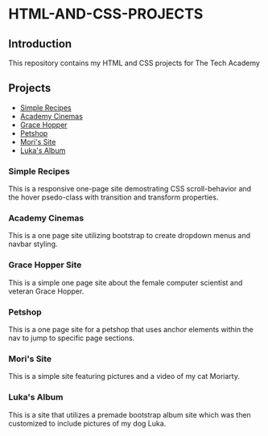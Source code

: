 # HTML-AND-CSS-PROJECTS
## Introduction
This repository contains my HTML and CSS projects for The Tech Academy

## Projects
- [Simple Recipes](#simple-recipes)
- [Academy Cinemas](#academy-cinemas)
- [Grace Hopper](#grace-hopper-site)
- [Petshop](#petshop)
- [Mori's Site](#mori's-site)
- [Luka's Album](#luka's-album)

### Simple Recipes
This is a responsive one-page site demostrating CSS scroll-behavior and the hover psedo-class with transition and transform properties. 

### Academy Cinemas
This is a one page site utilizing bootstrap to create dropdown menus and navbar styling.

### Grace Hopper Site
This is a simple one page site about the female computer scientist and veteran Grace Hopper.

### Petshop
This is a one page site for a petshop that uses anchor elements within the nav to jump to specific page sections.

### Mori's Site
This is a simple site featuring pictures and a video of my cat Moriarty.

### Luka's Album
This is a site that utilizes a premade bootstrap album site which was then customized to include pictures of my dog Luka.
